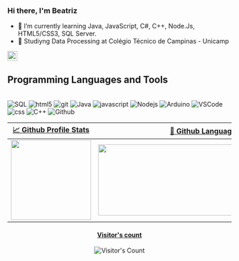 ### Hi there, I'm Beatriz

- 🌱 I’m currently learning Java, JavaScript, C#, C++, Node.Js, HTML5/CSS3, SQL Server.
- 📖 Studiyng Data Processing at Colégio Técnico de Campinas - Unicamp

<img alt="GitHub followers" src="https://img.shields.io/github/followers/biaacoutinho?label=Follow&style=social" height="22" title="Follow me"/>

## Programming Languages and Tools  

<div style="display: inline_block"><br>
  <img alt="SQL" src="https://img.shields.io/badge/Microsoft_SQL_Serve,r-CC2927?style=flat-square&logo=microsoft-sql-server&logoColor=white">
  <img alt="html5" src="https://img.shields.io/badge/-HTML5-E34F26?style=flat-square&logo=html5&logoColor=white" />
  <img alt="git" src="https://img.shields.io/badge/-Git-F05032?style=flat-square&logo=git&logoColor=white" />
  <img alt="Java" src="http://img.shields.io/badge/-Java-F89820?style=flat-square&logo=java&logoColor=white">
  <img alt="javascript" src="https://img.shields.io/badge/-JavaScript-eed718?style=flat-square&logo=javascript&logoColor=ffffff"> 
  <img alt="Nodejs" src="https://img.shields.io/badge/-Nodejs-43853d?style=flat-square&logo=Node.js&logoColor=white" /> 
  <img alt="Arduino" src="https://img.shields.io/badge/-Arduino-00979D?style=flat-square&logo=Arduino&logoColor=white">
  <img alt="VSCode" src="http://img.shields.io/badge/-VS%20Code-007ACC?style=flat-square&logo=visual%20studio%20code&logoColor=white">
  <img alt="css" src = "https://img.shields.io/badge/-CSS3-1572B6?style=flat-square&logo=css3&logoColor=white">
  <img alt="C++" src="https://img.shields.io/badge/c++-%2300599C.svg?style=flat-square&logo=c%2B%2B&logoColor=white">
  <img alt="Github" src="http://img.shields.io/badge/-Github-000000?style=flat-square&logo=github&logoColor=FFFFFF">
</div>


| [📈 Github Profile Stats](https://github.com/biaacoutinho/github-readme-stats#github-stats-card) | [📓 Github Languages](https://github.com/biaacoutinho/github-readme-stats#top-languages-card) |
| :---: | :---: |
| <img height="180" src="https://github-readme-stats.vercel.app/api?username=biaacoutinho&show_icons=true&theme=nightowl" /> | <img height="160" width="480"  src="https://github-readme-stats.vercel.app/api/top-langs/?username=biaacoutinho&theme=nightowl&layout=compact" /> |

<div align="center">


[<h4>Visitor's count </h4>](https://dev.to/ryanlanciaux/visitor-count-on-your-github-profile-with-one-line-of-markdown-593g)
<img src="https://profile-counter.glitch.me/biaacoutinho/count.svg" alt="Visitor's Count" title="Visitor's Count"/>

</div>
